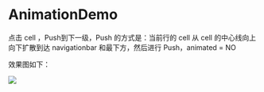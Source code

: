 # AnimationDemo
 点击 cell ，Push到下一级，Push 的方式是：当前行的 cell 从 cell 的中心线向上向下扩散到达 navigationbar 和最下方，然后进行 Push，animated = NO

效果图如下：

![](https://ww4.sinaimg.cn/large/006tNc79ly1fczbhnqt3ng30af0ij0ve.gif)